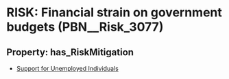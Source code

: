 # RISK: __Financial strain on government budgets__ (PBN__Risk_3077)

## Property: has_RiskMitigation

* [Support for Unemployed Individuals](PBN__Mitigation_1449)

